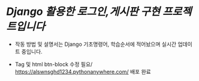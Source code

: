 # *Django 활용한 로그인,게시판 구현 프로젝트입니다*

- 작동 방법 및 설명서는 Django 기초명령어, 학습순서에 적어놨으며 실시간 업데이트 중입니다.
	
- Tag 및 html btn-block 수정 필요/ https://alswnsghd1234.pythonanywhere.com/ 배포 완료
